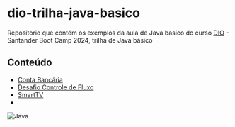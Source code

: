 # dio-trilha-java-basico
Repositorio que contém os exemplos da aula de Java basico do curso [DIO](https://dio.me) - Santander Boot Camp 2024, trilha de Java básico

## Conteúdo
- [Conta Bancária](conta-banco/)
- [Desafio Controle de Fluxo](desafio-controle-de-fluxo/)
- [SmartTV](smart-tv/)
- 
![Java](https://img.shields.io/badge/Java-%23ED8B00?style=for-the-badge&logo=OPENJDk&logoColor=ffffff)
